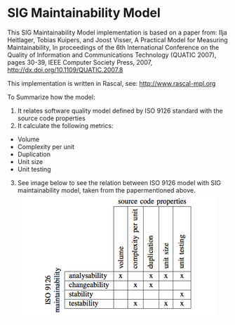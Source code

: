 SIG Maintainability Model
=========================

This SIG Maintainability Model implementation is based on a paper from: Ilja Heitlager, Tobias Kuipers, and Joost Visser, A Practical Model for Measuring Maintainability, In proceedings of the 6th International Conference on the Quality of Information and Communications Technology (QUATIC 2007), pages 30-39, IEEE Computer Society Press, 2007, http://dx.doi.org/10.1109/QUATIC.2007.8

This implementation is written in Rascal, see: http://www.rascal-mpl.org

To Summarize how the model:

1. It relates software quality model defined by ISO 9126 standard with the source code properties
2. It calculate the following metrics:
  * Volume
  * Complexity per unit
  * Duplication
  * Unit size
  * Unit testing
3. See image below to see the relation between ISO 9126 model with SIG maintainability model, taken from the papermentioned above.
![SIG Maintainability Model](misc/img/sigmm.png)


